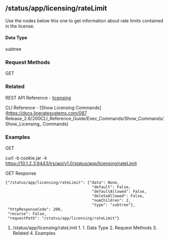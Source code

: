 ## /status/app/licensing/rateLimit

Use the nodes below this one to get information about rate limits contained in
the license.

#### Data Type

subtree

### Request Methods

GET

### Related

REST API Reference -
[licensing](/087Release_2.6/250REST_API_Reference_Guide/config/licensing)

CLI Reference - [Show Licensing Commands](https://docs.lineratesystems.com/087
Release_2.6/200CLI_Reference_Guide/Exec_Commands/Show_Commands/Show_Licensing_
Commands)

### Examples

GET

curl -b cookie.jar -k
https://10.1.2.3:8443/lrs/api/v1.0/status/app/licensing/rateLimit

GET Response

    
    
    {"/status/app/licensing/rateLimit": {"data": None,
                                          "default": False,
                                          "defaultAllowed": False,
                                          "deleteAllowed": False,
                                          "numChildren": 2,
                                          "type": "subtree"},
     "httpResponseCode": 200,
     "recurse": False,
     "requestPath": "/status/app/licensing/rateLimit"}
    

  1. /status/app/licensing/rateLimit
    1.       1. Data Type
    2. Request Methods
    3. Related
    4. Examples

